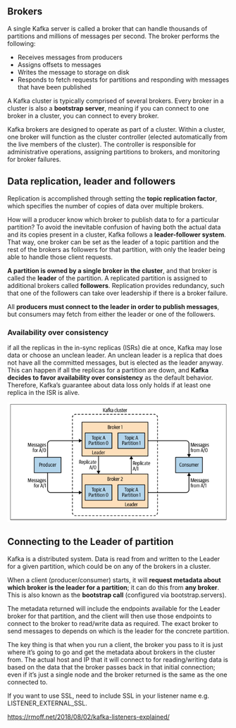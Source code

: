## Brokers

A single Kafka server is called a broker that can handle thousands of partitions and millions of messages per second. The broker performs the following:

- Receives messages from producers
- Assigns offsets to messages
- Writes the message to storage on disk
- Responds to fetch requests for partitions and responding with messages that have been published

A Kafka cluster is typically comprised of several brokers. Every broker in a cluster is also a **bootstrap server**, meaning if you can connect to one broker in a cluster, you can connect to every broker.

Kafka brokers are designed to operate as part of a cluster. Within a cluster, one broker will function as the cluster controller (elected automatically from the live members of the cluster). The controller is responsible for administrative operations, assigning partitions to brokers, and monitoring for broker failures.

## Data replication, leader and followers

Replication is accomplished through setting the **topic replication factor**, which specifies the number of copies of data over multiple brokers.

How will a producer know which broker to publish data to for a particular partition? To avoid the inevitable confusion of having both the actual data and its copies present in a cluster, Kafka follows a **leader-follower system**. That way, one broker can be set as the leader of a topic partition and the rest of the brokers as followers for that partition, with only the leader being able to handle those client requests.

**A partition is owned by a single broker in the cluster**, and that broker is called the **leader** of the partition. A replicated partition is assigned to additional brokers called **followers**. Replication provides redundancy, such that one of the followers can take over leadership if there is a broker failure.

All **producers must connect to the leader in order to publish messages**, but consumers may fetch from either the leader or one of the followers.

### Availability over consistency

if all the replicas in the in-sync replicas (ISRs) die at once, Kafka may lose data or choose an unclean leader. An unclean leader is a replica that does not have all the committed messages, but is elected as the leader anyway. This can happen if all the replicas for a partition are down, and **Kafka decides to favor availability over consistency** as the default behavior. Therefore, Kafka’s guarantee about data loss only holds if at least one replica in the ISR is alive.

<img src="../assets/brokers-clusters.png">

## Connecting to the Leader of partition

Kafka is a distributed system. Data is read from and written to the Leader for a given partition, which could be on any of the brokers in a cluster.

When a client (producer/consumer) starts, it will **request metadata about which broker is the leader for a partition**; it can do this from **any broker**. This is also known as the **bootstrap call** (configured via bootstrap.servers).

The metadata returned will include the endpoints available for the Leader broker for that partition, and the client will then use those endpoints to connect to the broker to read/write data as required. The exact broker to send messages to depends on which is the leader for the concrete partition.

The key thing is that when you run a client, the broker you pass to it is just where it’s going to go and get the metadata about brokers in the cluster from. The actual host and IP that it will connect to for reading/writing data is based on the data that the broker passes back in that initial connection; even if it’s just a single node and the broker returned is the same as the one connected to.

If you want to use SSL, need to include SSL in your listener name e.g. LISTENER_EXTERNAL_SSL.

https://rmoff.net/2018/08/02/kafka-listeners-explained/
